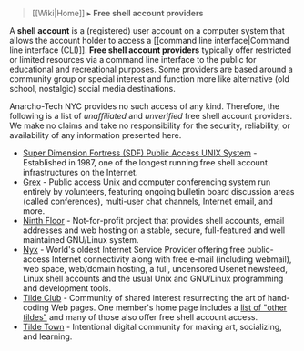 > [[Wiki|Home]] ▸ **Free shell account providers**

A **shell account** is a (registered) user account on a computer system that allows the account holder to access a [[command line interface|Command line interface (CLI)]]. **Free shell account providers** typically offer restricted or limited resources via a command line interface to the public for educational and recreational purposes. Some providers are based around a community group or special interest and function more like alternative (old school, nostalgic) social media destinations.

Anarcho-Tech NYC provides no such access of any kind. Therefore, the following is a list of *unaffiliated* and *unverified* free shell account providers. We make no claims and take no responsibility for the security, reliability, or availability of any information presented here.

* [Super Dimension Fortress (SDF) Public Access UNIX System](https://sdf.org/) - Established in 1987, one of the longest running free shell account infrastructures on the Internet.
* [Grex](https://grex.org/) - Public access Unix and computer conferencing system run entirely by volunteers, featuring ongoing bulletin board discussion areas (called conferences), multi-user chat channels, Internet email, and more.
* [Ninth Floor](https://ninthfloor.org/) - Not-for-profit project that provides shell accounts, email addresses and web hosting on a stable, secure, full-featured and well maintained GNU/Linux system.
* [Nyx](https://www.nyx.net/) - World's oldest Internet Service Provider offering free public-access Internet connectivity along with free e-mail (including webmail), web space, web/domain hosting, a full, uncensored Usenet newsfeed, Linux shell accounts and the usual Unix and GNU/Linux programming and development tools.
* [Tilde Club](http://tilde.club/) - Community of shared interest resurrecting the art of hand-coding Web pages. One member's home page includes a [list of "other tildes"](http://tilde.club/~pfhawkins/othertildes.html) and many of those also offer free shell account access.
* [Tilde Town](https://tilde.town/) - Intentional digital community for making art, socializing, and learning.